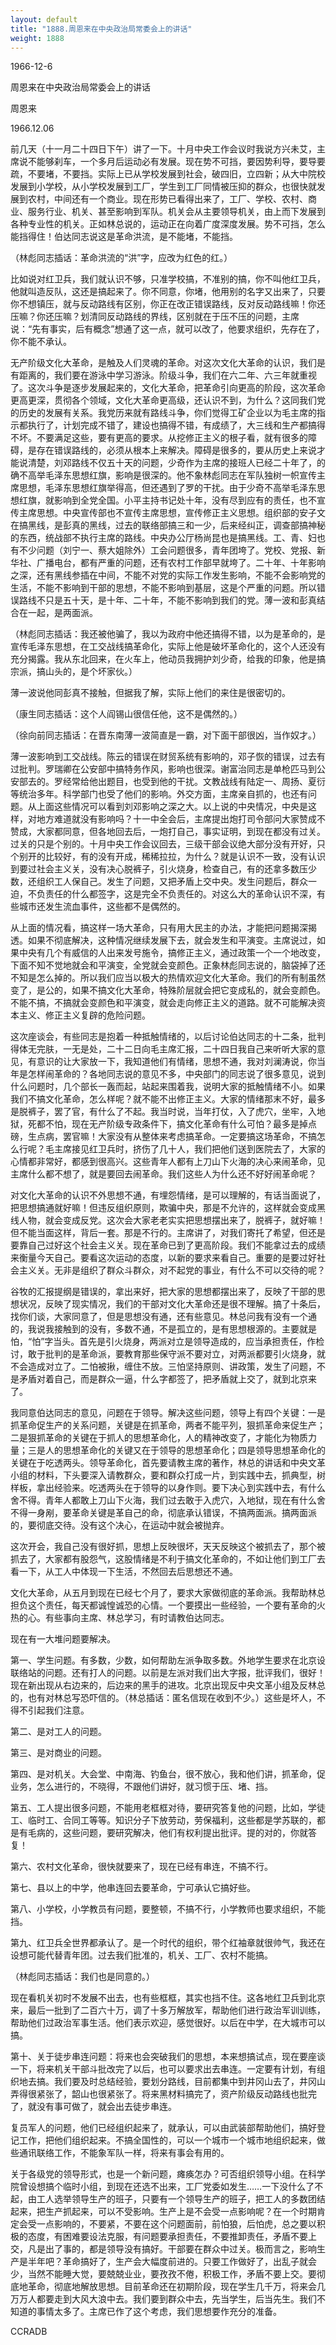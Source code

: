 ```yaml
---
layout: default
title: "1888.周恩来在中央政治局常委会上的讲话"
weight: 1888
---
```


1966-12-6

周恩来在中央政治局常委会上的讲话

周恩来

1966.12.06

前几天（十一月二十四日下午）讲了一下。十月中央工作会议时我说方兴未艾，主席说不能够刹车，一个多月后运动必有发展。现在势不可挡，要因势利导，要导要疏，不要堵，不要挡。实际上已从学校发展到社会，破四旧，立四新；从大中院校发展到小学校，从小学校发展到工厂，学生到工厂同情被压抑的群众，也很快就发展到农村，中间还有一个商业。现在形势已看得出来了，工厂、学校、农村、商业、服务行业、机关、甚至影响到军队。机关会从主要领导机关，由上而下发展到各种专业性的机关。正如林总说的，运动正在向着广度深度发展。势不可挡，怎么能挡得住！伯达同志说这是革命洪流，是不能堵，不能挡。

（林彪同志插话：革命洪流的“洪”字，应改为红色的红。）

比如说对红卫兵，我们就认识不够，只准学校搞，不准别的搞，你不叫他红卫兵，他就叫造反队，这还是搞起来了。你不同意，你堵，他用别的名字又出来了，只要你不想镇压，就与反动路线有区别，你正在改正错误路线，反对反动路线嘛！你还压嘛？你还压嘛？划清同反动路线的界线，区别就在于压不压的问题，主席说：“先有事实，后有概念”想通了这一点，就可以改了，他要求组织，先存在了，你不能不承认。

无产阶级文化大革命，是触及人们灵魂的革命。对这次文化大革命的认识，我们是有距离的，我们要在游泳中学习游泳。阶级斗争，我们在六二年、六三年就重视了。这次斗争是逐步发展起来的，文化大革命，把革命引向更高的阶段，这次革命更高更深，贯彻各个领域，文化大革命更高级，还认识不到，为什么？这同我们党的历史的发展有关系。我党历来就有路线斗争，你们觉得工矿企业以为毛主席的指示都执行了，计划完成不错了，建设也搞得不错，有成绩了，大三线和生产都搞得不坏。不要满足这些，要有更高的要求。从挖修正主义的根子看，就有很多的障碍，是存在错误路线的，必须从根本上来解决。障碍是很多的，要从历史上来说才能说清楚，刘邓路线不仅五十天的问题，少奇作为主席的接班人已经二十年了，的确不高举毛泽东思想红旗，影响是很深的。他不象林彪同志在军队独树一帜宣传主席思想，毛泽东思想红旗举得高，但还遇到了罗的干扰。由于少奇不高举毛泽东思想红旗，就影响到全党全国。小平主持书记处十年，没有尽到应有的责任，也不宣传主席思想。中央宣传部也不宣传主席思想，宣传修正主义思想。组织部的安子文在搞黑线，是彭真的黑线，过去的联络部搞三和一少，后来经纠正，调查部搞神秘的东西，统战部不执行主席的路线。中央办公厅杨尚昆也是搞黑线。工、青、妇也有不少问题（刘宁一、蔡大姐除外）工会问题很多，青年团垮了。党校、党报、新华社、广播电台，都有严重的问题，还有农村工作部早就垮了。二十年、十年影响之深，还有黑线参插在中间，不能不对党的实际工作发生影响，不能不会影响党的生活，不能不影响到干部的思想，不能不影响到基层，这是个严重的问题。所以错误路线不只是五十天，是十年、二十年，不能不影响到我们的党。薄一波和彭真结合在一起，是两面派。

（林彪同志插话：我还被他骗了，我以为政府中他还搞得不错，以为是革命的，是宣传毛泽东思想，在工交战线搞革命化，实际上他是破坏革命化的，这个人还没有充分揭露。我从东北回来，在火车上，他动员我拥护刘少奇，给我的印象，他是搞宗派，搞山头的，是个坏家伙。）

薄一波说他同彭真不接触，但据我了解，实际上他们的来住是很密切的。

（康生同志插话：这个人阎锡山很信任他，这不是偶然的。）

（徐向前同志插话：在晋东南薄一波简直是一霸，对下面干部很凶，当作奴才。）

薄一波影响到工交战线。陈云的错误在财贸系统有影响的，邓子恢的错误，过去有过批判。罗瑞卿在公安部中搞特务作风，影响也很深。谢富治同志是单枪匹马到公安部去的。罗经常给他出题目，也受到他的干扰。文教战线有陆定一、周扬、夏衍等统治多年。科学部门也受了他们的影响。外交方面，主席亲自抓的，也还有问题。从上面这些情况可以看到刘邓影响之深之大。以上说的中央情况，中央是这样，对地方难道就没有影响吗？十一中全会后，主席提出炮打司令部问大家赞成不赞成，大家都同意，但各地回去后，一炮打自己，事实证明，到现在都没有过关。过关的只是个别的。十月中央工作会议回去，三级干部会议绝大部分没有开好，只个别开的比较好，有的没有开成，稀稀拉拉，为什么？就是认识不一致，没有认识到要过社会主义关，没有决心脱裤子，引火烧身，检查自己，有的还拿多数压少数，还组织工人保自己。发生了问题，又把矛盾上交中央。发生问题后，群众一迫，不负责任的什么都签字，这是完全不负责任的。对这么大的革命认识不深，有些城市还发生流血事件，这些都不是偶然的。

从上面的情况看，搞这样一场大革命，只有用大民主的办法，才能把问题揭深揭透。如果不彻底解决，这种情况继续发展下去，就会发生和平演变。主席说过，如果中央有几个有威信的人出来发号施令，搞修正主义，通过政策一个一个地改变，下面不知不觉地就会和平演变，全党就会变颜色。正象林彪同志说的，脑袋掉了还不知是怎么掉的。所以我们应当以极大的热情欢迎文化大革命。我们的所有制虽然变了，是公的，如果不搞文化大革命，特殊阶层就会把它变成私的，就会变颜色。不能不搞，不搞就会变颜色和平演变，就会走向修正主义的道路。就不可能解决资本主义、修正主义复辟的危险问题。

这次座谈会，有些同志是抱着一种抵触情绪的，以后讨论伯达同志的十二条，批判得体无完肤，一无是处，二十二日向毛主席汇报，二十四日我自己来听听大家的意见，有意识的让大家放一下，我知道他们有情绪，思想不通，我对刘澜涛说，你当年是怎样闹革命的？各地同志说的意见不多，中央部门的同志说了很多意见，说到什么问题时，几个部长一轰而起，站起来围着我，说明大家的抵触情绪不小。如果我们不搞文化革命，怎么样呢？就不能不出修正主义。大家的情绪那末不好，最多是脱裤子，罢了官，有什么了不起。我当时说，当年打仗，入了虎穴，坐牢，入地狱，死都不怕，现在无产阶级专政条件下，搞文化革命有什么可怕？最多是掉点磅，生点病，罢官嘛！大家没有从整体来考虑搞革命。一定要搞这场革命，不搞怎么行呢？毛主席接见红卫兵时，挤伤了几十人，我们把他们送到医院去了，大家的心情都非常好，都感到很高兴。这些青年人都有上刀山下火海的决心来闹革命，见主席什么都不想了，就是要回去闹革命。我们这些人为什么还不好好闹革命呢？

对文化大革命的认识不外思想不通，有埋怨情绪，是可以理解的，有话当面说了，把思想搞通就好嘛！但违反组织原则，欺骗中央，那是不允许的，这样就会变成黑线人物，就会变成反党。这次会大家老老实实把思想摆出来了，脱裤子，就好嘛！但不能当面这样，背后一套。那是不行的。主席讲了，对我们寄托了希望，但还是要靠自己过好这个社会主义关。现在革命已到了更高阶段。我们不能拿过去的成绩来衡量今天自己。要看这次运动的态度，以新的要求来看自己。重要的是要过好社会主义关。无非是组织了群众斗群众，对不起党的事业，有什么不可以交待的呢？

谷牧的汇报提纲是错误的，拿出来好，把大家的思想都摆出来了，反映了干部的思想状况，反映了现实情况，我们的干部对文化大革命还是很不理解。搞了十条后，找你们谈，大家同意了，但是思想没有通，还有些意见。林总问我有没有一个通的，我说我接触到的没有，多数不通，不是孤立的，是有思想根源的。主要就是怕，“怕”字当头。首先是引火烧身，两派对立是领导造成的，应当承担责任，作检讨，敢于批判的是革命派，要教育那些保守派不要对立，对两派都要引火烧身，就不会造成对立了。二怕被揪，缠住不放。三怕坚持原则、讲政策，发生了问题，不是矛盾对着自己，而是群众一逼，什么字都签了，把矛盾就上交了，就到北京来了。

我同意伯达同志的意见，问题在于领导。解决这些问题，领导上有四个关键：一是抓革命促生产的关系问题，关键是在抓革命，两者不能平列，狠抓革命来促生产；二是狠抓革命的关键在于抓人的思想革命化，人的精神改变了，才能化为物质力量；三是人的思想革命化的关键又在于领导的思想革命化；四是领导思想革命化的关键在于吃透两头。领导革命化，首先要请教主席的著作，林总的讲话和中央文革小组的材料，下头要深入请教群众，要和群众打成一片，到实践中去，抓典型，树样板，拿出经验来。吃透两头在于领导的以身作则。要下决心到实践中去，有什么舍不得。青年人都敢上刀山下火海，我们过去敢于入虎穴，入地狱，现在有什么舍不得一身剐，要革命关键是革自己的命，彻底承认错误，不搞两面派。搞两面派的，要彻底交待。没有这个决心，在运动中就会被抛弃。

这次开会，我自己没有很好抓，思想上反映很坏，天天反映这个被抓去了，那个被抓去了，大家都有股怨气，这股情绪是不利于搞文化革命的，不如让他们到工厂去看一下，从工人中体现一下生活，不然回去后思想还不通。

文化大革命，从五月到现在已经七个月了，要求大家做彻底的革命派。我帮助林总担负这个责任，每天都诚惶诚恐的心情。一个要摸出一些经验，一个要有革命的火热的心。有些事向主席、林总学习，有时请教伯达同志。

现在有一大堆问题要解决。

第一、学生问题。有多数，少数，如何帮助左派争取多数。外地学生要求在北京设联络站的问题。还有打人的问题。以前是左派对我们出大字报，批评我们，很好！现在新出现从右边来的，后边来的黑手的进攻。北京出现反中央文革小组及反林总的，也有对林总写恐吓信的。（林总插话：匿名信现在收到不少。）这些是坏人，不得不引起我们注意。

第二、是对工人的问题。

第三、是对商业的问题。

第四、是对机关。大会堂、中南海、钓鱼台，很不放心，我和他们讲，抓革命，促业务，怎么进行的，不晓得，不跟他们讲好，就习惯于压、堵、挡。

第五、工人提出很多问题，不能用老框框对待，要研究答复他的问题，比如，学徒工、临时工、合同工等等。知识分子下放劳动，劳保福利，这些都是学苏联的，都是有毛病的，这些问题，要研究解决，他们有权利提出批评。提的对的，你就答复！

第六、农村文化革命，很快就要来了，现在已经有串连，不搞不行。

第七、县以上的中学，他串连回去要革命，宁可承认它搞好些。

第八、小学校，小学教员有问题，要整顿，不搞不行，小学教师也要求组织，不能挡。

第九、红卫兵全世界都承认了。是一个时代的组织，带个红袖章就很帅气，我还在设想可能代替青年团。过去我们批准的，机关、工厂、农村不能搞。

（林彪同志插话：我们也是同意的。）

现在看机关初时不发展不出去，也有些框框，其实也挡不住。这各地红卫兵到北京来，最后一批到了二百六十万，调了十多万解放军，帮助他们进行政治军训训练，帮助他们过政治军事生活。他们表示欢迎，感觉很好。以后在中学，在大城市可以搞。

第十、关于徒步串连问题：将来也会突破我们的思想，本来想搞试点，现在要座谈一下，将来机关干部斗批改完了以后，也可以要求出去串连。一定要有计划，有组织地去搞。我们要及时总结经验，要划分路线，目前都集中到井冈山去了，井冈山弄得很紧张了，韶山也很紧张了。将来黑材料搞完了，资产阶级反动路线也批完了，就没有事可做了，就会出去徒步串连。

复员军人的问题，他们已经组织起来了，就承认，可以由武装部帮助他们，搞好登记工作，把他们组织起来。不搞全国性的，可以一个城市一个城市地组织起来，做些通讯联络工作，不能象军队一样，将来有事会有用的。

关于各级党的领导形式，也是一个新问题，瘫痪怎办？可否组织领导小组。在科学院曾设想搞个临时小组，到现在还选不出来，工厂党委如发生……一下没什么了不起，由工人选举领导生产的班子，只要有一个领导生产的班子，把工人的多数团结起来，把生产抓起来，可以不受影响。生产上是不会受一点影响呢？在一个时期肯定会受一点影响的，不要紧，不要在这个问题面前，前怕狼，后怕虎，总之要以积极的态度，有困难要设法克服，有问题要承担责任，不要推卸责任，矛盾不要上交，凡是出了事的，都是领导没有搞好。干部要在群众中过关。极而言之，影响生产是半年吧？革命搞好了，生产会大幅度前进的。只要工作做好了，出乱子就会少，当然不能睡大觉，要兢兢业业，要孜孜不倦，积极工作，矛盾不要上交。要彻底地革命，彻底地解放思想。目前革命还在初期阶段，现在学生几千万，将来会几万万人都要走到大风大浪中去。我们要到群众中去，先当学生，后当先生。我们不知道的事情太多了。主席已作了这个考虑，我们思想要作充分的准备。

CCRADB

